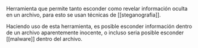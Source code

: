 Herramienta que permite tanto esconder como revelar información oculta en un archivo, para esto se usan técnicas de [[steganografia]].

Haciendo uso de esta herramienta, es posible esconder información dentro de un archivo aparentemente inocente, o incluso seria posible esconder [[malware]] dentro del archivo.
